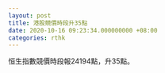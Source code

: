 ```yaml
---
layout: post
title: 港股競價時段升35點
date: 2020-10-16 09:23:34.000000000 +08:00
categories: rthk
---
```


恒生指數競價時段報24194點，升35點。
